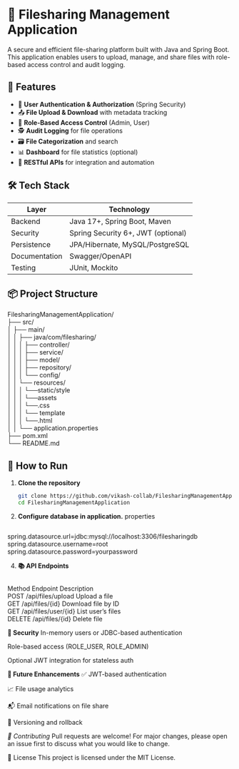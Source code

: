 # 📁 Filesharing Management Application

A secure and efficient file-sharing platform built with Java and Spring Boot. This application enables users to upload, manage, and share files with role-based access control and audit logging.

## 🚀 Features

- 🔐 **User Authentication & Authorization** (Spring Security)
- 📤 **File Upload & Download** with metadata tracking
- 👥 **Role-Based Access Control** (Admin, User)
- 🕵️ **Audit Logging** for file operations
- 🗃️ **File Categorization** and search
- 📊 **Dashboard** for file statistics (optional)
- 📄 **RESTful APIs** for integration and automation

## 🛠️ Tech Stack
                                                                                                 
| Layer         | Technology                     |
|--------------|---------------------------------|
| Backend       | Java 17+, Spring Boot, Maven   |
| Security      | Spring Security 6+, JWT (optional) |
| Persistence   | JPA/Hibernate, MySQL/PostgreSQL |
| Documentation | Swagger/OpenAPI                |
| Testing       | JUnit, Mockito                 |

## 📦 Project Structure

FilesharingManagementApplication/                                                                                                                                                               
├── src/                                                                                                                                                                                           
│ ├── main/                                                                                                                                                                                        
│ │ ├── java/com/filesharing/                                                                                                                                                                      
│ │ │ ├── controller/                                                                                                                                                                              
│ │ │ ├── service/                                                                                                                                                                                
│ │ │ ├── model/                                                                                                                                                                                   
│ │ │ ├── repository/                                                                                                                                                                              
│ │ │ └── config/                                                                                                                                                                                  
│ │ └── resources/                                                                                                                                                                                 
│ │ │ └──static/style                                                                                                                                                                              
│ │ │   └──assets                                                                                                                                                                                  
│ │ │   └──.css                                                                                                                                                                                    
│ │ │ └── template                                                                                                                                                                                 
│ │ │   └──.html                                                                                                                                                                                   
│ │ └── application.properties                                                                                                                                                                     
├── pom.xml                                                                                                                                                                                        
└── README.md                                                                                                                                                                                      


## 🧪 How to Run

1. **Clone the repository**
   ```bash
   git clone https://github.com/vikash-collab/FilesharingManagementApplication.git
   cd FilesharingManagementApplication

2. **Configure database in application.**
   properties
   ```bash
  spring.datasource.url=jdbc:mysql://localhost:3306/filesharingdb
  spring.datasource.username=root
  spring.datasource.password=yourpassword

4. **📚 API Endpoints**
   ```bash
  Method	Endpoint	Description                                                                                                                                                                    
  POST	/api/files/upload	Upload a file                                                                                                                                                            
  GET	/api/files/{id}	Download file by ID                                                                                                                                                          
  GET	/api/files/user/{id}	List user’s files                                                                                                                                                      
  DELETE	/api/files/{id}	Delete file                                                                                                                                                              
   
**🔐 Security**
In-memory users or JDBC-based authentication

Role-based access (ROLE_USER, ROLE_ADMIN)

Optional JWT integration for stateless auth
                                                                                                                                                                                                   
**🧰 Future Enhancements**
✅ JWT-based authentication

📈 File usage analytics

📬 Email notifications on file share

🧾 Versioning and rollback
                                                                                                                                                                                                   
*🤝 Contributing*
Pull requests are welcome! For major changes, please open an issue first to discuss what you would like to change.
                                                                                                                                                                                                   
📄 License
This project is licensed under the MIT License.
